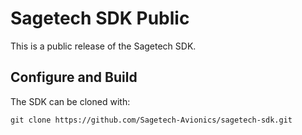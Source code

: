 # Sagetech SDK Public
This is a public release of the Sagetech SDK.

## Configure and Build
The SDK can be cloned with:
```
git clone https://github.com/Sagetech-Avionics/sagetech-sdk.git
```

